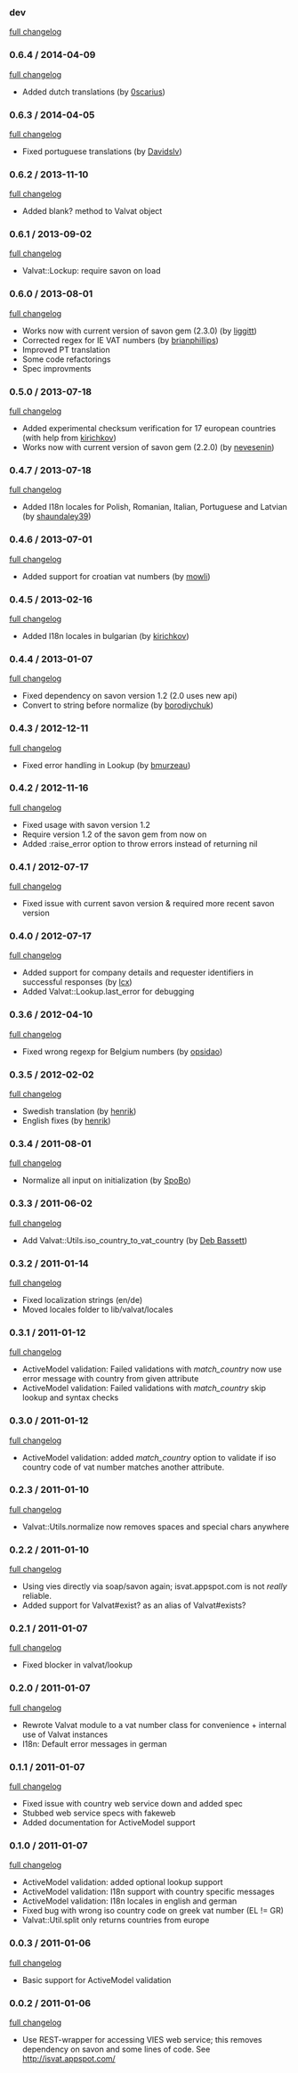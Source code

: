 ### dev

[full changelog](http://github.com/yolk/valvat/compare/v0.6.4...master)

### 0.6.4 / 2014-04-09

[full changelog](http://github.com/yolk/valvat/compare/v0.6.3...v0.6.4)

* Added dutch translations (by [0scarius](https://github.com/0scarius))

### 0.6.3 / 2014-04-05

[full changelog](http://github.com/yolk/valvat/compare/v0.6.2...v0.6.3)

* Fixed portuguese translations (by [Davidslv](https://github.com/Davidslv))

### 0.6.2 / 2013-11-10

[full changelog](http://github.com/yolk/valvat/compare/v0.6.1...v0.6.2)

* Added blank? method to Valvat object

### 0.6.1 / 2013-09-02

[full changelog](http://github.com/yolk/valvat/compare/v0.6.0...v0.6.1)

* Valvat::Lockup: require savon on load

### 0.6.0 / 2013-08-01

[full changelog](http://github.com/yolk/valvat/compare/v0.5.0...v0.6.0)

* Works now with current version of savon gem (2.3.0) (by [liggitt](https://github.com/liggitt))
* Corrected regex for IE VAT numbers (by [brianphillips](https://github.com/brianphillips))
* Improved PT translation
* Some code refactorings
* Spec improvments

### 0.5.0 / 2013-07-18

[full changelog](http://github.com/yolk/valvat/compare/v0.4.7...v0.5.0)

* Added experimental checksum verification for 17 european countries (with help from [kirichkov](https://github.com/kirichkov))
* Works now with current version of savon gem (2.2.0) (by [nevesenin](https://github.com/nevesenin))

### 0.4.7 / 2013-07-18

[full changelog](http://github.com/yolk/valvat/compare/v0.4.6...v0.4.7)

* Added I18n locales for Polish, Romanian, Italian, Portuguese and Latvian (by [shaundaley39](https://github.com/shaundaley39))

### 0.4.6 / 2013-07-01

[full changelog](http://github.com/yolk/valvat/compare/v0.4.5...v0.4.6)

* Added support for croatian vat numbers (by [mowli](https://github.com/mowli))

### 0.4.5 / 2013-02-16

[full changelog](http://github.com/yolk/valvat/compare/v0.4.4...v0.4.5)

* Added I18n locales in bulgarian (by [kirichkov](https://github.com/kirichkov))

### 0.4.4 / 2013-01-07

[full changelog](http://github.com/yolk/valvat/compare/v0.4.3...v0.4.4)

* Fixed dependency on savon version 1.2 (2.0 uses new api)
* Convert to string before normalize (by [borodiychuk](https://github.com/borodiychuk))

### 0.4.3 / 2012-12-11

[full changelog](http://github.com/yolk/valvat/compare/v0.4.2...v0.4.3)

* Fixed error handling in Lookup (by [bmurzeau](https://github.com/bmurzeau))

### 0.4.2 / 2012-11-16

[full changelog](http://github.com/yolk/valvat/compare/v0.4.1...v0.4.2)

* Fixed usage with savon version 1.2
* Require version 1.2 of the savon gem from now on
* Added :raise_error option to throw errors instead of returning nil

### 0.4.1 / 2012-07-17

[full changelog](http://github.com/yolk/valvat/compare/v0.4.0...v0.4.1)

* Fixed issue with current savon version & required more recent savon version

### 0.4.0 / 2012-07-17

[full changelog](http://github.com/yolk/valvat/compare/v0.3.6...v0.4.0)

* Added support for company details and requester identifiers in successful responses
(by [lcx](https://github.com/lcx))
* Added Valvat::Lookup.last_error for debugging

### 0.3.6 / 2012-04-10

[full changelog](http://github.com/yolk/valvat/compare/v0.3.5...v0.3.6)

* Fixed wrong regexp for Belgium numbers (by [opsidao](https://github.com/opsidao))

### 0.3.5 / 2012-02-02

[full changelog](http://github.com/yolk/valvat/compare/v0.3.4...v0.3.5)

* Swedish translation (by [henrik](https://github.com/henrik))
* English fixes (by [henrik](https://github.com/henrik))

### 0.3.4 / 2011-08-01

[full changelog](http://github.com/yolk/valvat/compare/v0.3.3...v0.3.4)

* Normalize all input on initialization (by [SpoBo](https://github.com/SpoBo))

### 0.3.3 / 2011-06-02

[full changelog](http://github.com/yolk/valvat/compare/v0.3.2...v0.3.3)

* Add Valvat::Utils.iso_country_to_vat_country (by [Deb Bassett](https://github.com/urbanwide))

### 0.3.2 / 2011-01-14

[full changelog](http://github.com/yolk/valvat/compare/v0.3.1...v0.3.2)

* Fixed localization strings (en/de)
* Moved locales folder to lib/valvat/locales

### 0.3.1 / 2011-01-12

[full changelog](http://github.com/yolk/valvat/compare/v0.3.0...v0.3.1)

* ActiveModel validation: Failed validations with _match_country_ now use error message with country from given attribute
* ActiveModel validation: Failed validations with _match_country_ skip lookup and syntax checks

### 0.3.0 / 2011-01-12

[full changelog](http://github.com/yolk/valvat/compare/v0.2.3...v0.3.0)

* ActiveModel validation: added _match_country_ option to validate if iso country code of vat number matches another attribute.

### 0.2.3 / 2011-01-10

[full changelog](http://github.com/yolk/valvat/compare/v0.2.2...v0.2.3)

* Valvat::Utils.normalize now removes spaces and special chars anywhere

### 0.2.2 / 2011-01-10

[full changelog](http://github.com/yolk/valvat/compare/v0.2.1...v0.2.2)

* Using vies directly via soap/savon again; isvat.appspot.com is not _really_ reliable.
* Added support for Valvat#exist? as an alias of Valvat#exists?

### 0.2.1 / 2011-01-07

[full changelog](http://github.com/yolk/valvat/compare/v0.2.0...v0.2.1)

* Fixed blocker in valvat/lookup

### 0.2.0 / 2011-01-07

[full changelog](http://github.com/yolk/valvat/compare/v0.1.1...v0.2.0)

* Rewrote Valvat module to a vat number class for convenience + internal use of Valvat instances
* I18n: Default error messages in german

### 0.1.1 / 2011-01-07

[full changelog](http://github.com/yolk/valvat/compare/v0.1.0...v0.1.1)

* Fixed issue with country web service down and added spec
* Stubbed web service specs with fakeweb
* Added documentation for ActiveModel support

### 0.1.0 / 2011-01-07

[full changelog](http://github.com/yolk/valvat/compare/v0.0.3...v0.1.0)

* ActiveModel validation: added optional lookup support
* ActiveModel validation: I18n support with country specific messages
* ActiveModel validation: I18n locales in english and german
* Fixed bug with wrong iso country code on greek vat number (EL != GR)
* Valvat::Util.split only returns countries from europe

### 0.0.3 / 2011-01-06

[full changelog](http://github.com/yolk/valvat/compare/v0.0.2...v0.0.3)

* Basic support for ActiveModel validation

### 0.0.2 / 2011-01-06

[full changelog](http://github.com/yolk/valvat/compare/v0.0.1...v0.0.2)

* Use REST-wrapper for accessing VIES web service; this removes dependency on savon and some lines of code. See http://isvat.appspot.com/